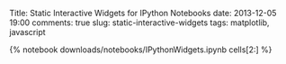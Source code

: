 Title: Static Interactive Widgets for IPython Notebooks
date: 2013-12-05 19:00
comments: true
slug: static-interactive-widgets
tags: matplotlib, javascript

{% notebook downloads/notebooks/IPythonWidgets.ipynb cells[2:] %}

